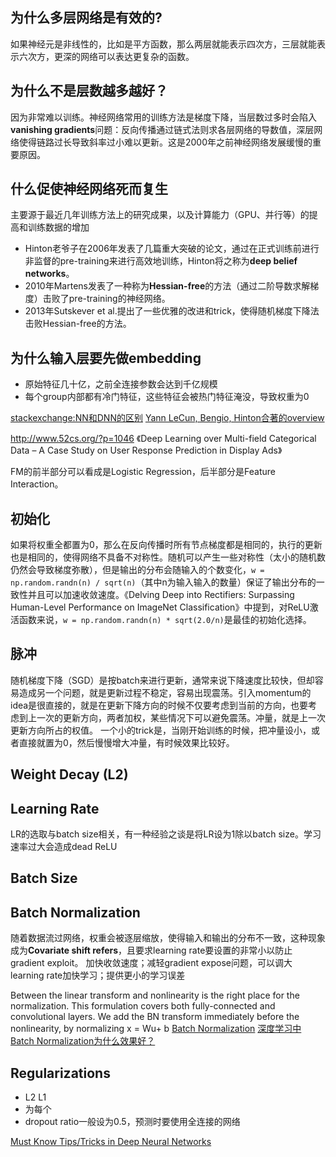 ## 为什么多层网络是有效的?
如果神经元是非线性的，比如是平方函数，那么两层就能表示四次方，三层就能表示六次方，更深的网络可以表达更复杂的函数。

## 为什么不是层数越多越好？
因为非常难以训练。神经网络常用的训练方法是梯度下降，当层数过多时会陷入**vanishing gradients**问题：反向传播通过链式法则求各层网络的导数值，深层网络使得链路过长导致斜率过小难以更新。这是2000年之前神经网络发展缓慢的重要原因。

## 什么促使神经网络死而复生
主要源于最近几年训练方法上的研究成果，以及计算能力（GPU、并行等）的提高和训练数据的增加   
- Hinton老爷子在2006年发表了几篇重大突破的论文，通过在正式训练前进行非监督的pre-training来进行高效地训练，Hinton将之称为**deep belief networks**。   
- 2010年Martens发表了一种称为**Hessian-free**的方法（通过二阶导数求解梯度）击败了pre-training的神经网络。      
- 2013年Sutskever et al.提出了一些优雅的改进和trick，使得随机梯度下降法击败Hessian-free的方法。   

## 为什么输入层要先做embedding
- 原始特征几十亿，之前全连接参数会达到千亿规模
- 每个group内部都有冷门特征，这些特征会被热门特征淹没，导致权重为0




[stackexchange:NN和DNN的区别](http://www.cs.toronto.edu/~hinton/absps/NatureDeepReview.pdf)
[Yann LeCun, Bengio, Hinton合著的overview](http://www.cs.toronto.edu/~hinton/absps/NatureDeepReview.pdf)

http://www.52cs.org/?p=1046
《Deep Learning over Multi-field Categorical Data – A Case Study on User Response Prediction in Display Ads》

FM的前半部分可以看成是Logistic Regression，后半部分是Feature Interaction。



## 初始化
如果将权重全都置为0，那么在反向传播时所有节点梯度都是相同的，执行的更新也是相同的，使得网络不具备不对称性。随机可以产生一些对称性（太小的随机数仍然会导致梯度弥散），但是输出的分布会随输入的个数变化，`w = np.random.randn(n) / sqrt(n)`（其中n为输入输入的数量）保证了输出分布的一致性并且可以加速收敛速度。《Delving Deep into Rectifiers: Surpassing Human-Level Performance on ImageNet Classification》中提到，对ReLU激活函数来说，`w = np.random.randn(n) * sqrt(2.0/n)`是最佳的初始化选择。

## 脉冲
随机梯度下降（SGD）是按batch来进行更新，通常来说下降速度比较快，但却容易造成另一个问题，就是更新过程不稳定，容易出现震荡。引入momentum的idea是很直接的，就是在更新下降方向的时候不仅要考虑到当前的方向，也要考虑到上一次的更新方向，两者加权，某些情况下可以避免震荡。冲量，就是上一次更新方向所占的权值。
一个小的trick是，当刚开始训练的时候，把冲量设小，或者直接就置为0，然后慢慢增大冲量，有时候效果比较好。

## Weight Decay (L2)

## Learning Rate
LR的选取与batch size相关，有一种经验之谈是将LR设为1除以batch size。学习速率过大会造成dead ReLU

## Batch Size

## Batch Normalization
随着数据流过网络，权重会被逐层缩放，使得输入和输出的分布不一致，这种现象成为**Covariate shift refers**，且要求learning rate要设置的非常小以防止gradient exploit。
加快收敛速度；减轻gradient expose问题，可以调大learning rate加快学习；提供更小的学习误差

Between the linear transform and nonlinearity is the right place for the normalization. This formulation covers both fully-connected and convolutional layers. We add the BN transform immediately before the nonlinearity, by normalizing x = Wu+ b
[Batch Normalization](http://shuokay.com/2016/05/28/batch-norm/)
[深度学习中 Batch Normalization为什么效果好？](https://www.zhihu.com/question/38102762)

## Regularizations
- L2 L1
- 为每个
- dropout ratio一般设为0.5，预测时要使用全连接的网络

[Must Know Tips/Tricks in Deep Neural Networks](http://lamda.nju.edu.cn/weixs/project/CNNTricks/CNNTricks.html)
